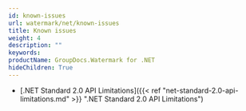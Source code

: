 ```yaml
---
id: known-issues
url: watermark/net/known-issues
title: Known issues
weight: 4
description: ""
keywords: 
productName: GroupDocs.Watermark for .NET
hideChildren: True
---
```

* [.NET Standard 2.0 API Limitations]({{< ref "net-standard-2.0-api-limitations.md" >}} ".NET Standard 2.0 API Limitations")
